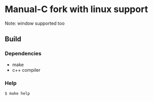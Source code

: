 # Manual-C fork with linux support
Note: window supported too

## Build
### Dependencies
 * make
 * c++ compiler

### Help
 `$ make help`


